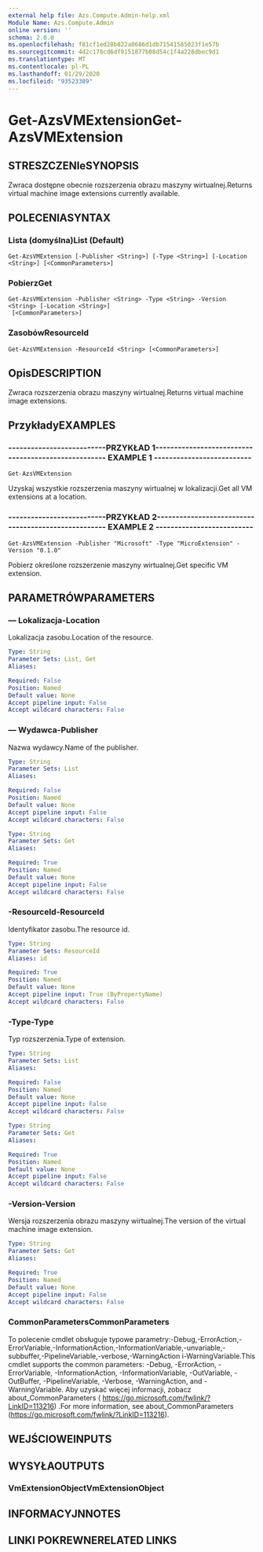 ```yaml
---
external help file: Azs.Compute.Admin-help.xml
Module Name: Azs.Compute.Admin
online version: ''
schema: 2.0.0
ms.openlocfilehash: f81cf1ed28b822a0686d1db71541585023f1e57b
ms.sourcegitcommit: 4d2c178cd6df9151877b08d54c1f4a228dbec9d1
ms.translationtype: MT
ms.contentlocale: pl-PL
ms.lasthandoff: 01/29/2020
ms.locfileid: "93523389"
---
```

# <span data-ttu-id="49e92-101">Get-AzsVMExtension</span><span class="sxs-lookup"><span data-stu-id="49e92-101">Get-AzsVMExtension</span></span>

## <span data-ttu-id="49e92-102">STRESZCZENIe</span><span class="sxs-lookup"><span data-stu-id="49e92-102">SYNOPSIS</span></span>
<span data-ttu-id="49e92-103">Zwraca dostępne obecnie rozszerzenia obrazu maszyny wirtualnej.</span><span class="sxs-lookup"><span data-stu-id="49e92-103">Returns virtual machine image extensions currently available.</span></span>

## <span data-ttu-id="49e92-104">POLECENIA</span><span class="sxs-lookup"><span data-stu-id="49e92-104">SYNTAX</span></span>

### <span data-ttu-id="49e92-105">Lista (domyślna)</span><span class="sxs-lookup"><span data-stu-id="49e92-105">List (Default)</span></span>
```
Get-AzsVMExtension [-Publisher <String>] [-Type <String>] [-Location <String>] [<CommonParameters>]
```

### <span data-ttu-id="49e92-106">Pobierz</span><span class="sxs-lookup"><span data-stu-id="49e92-106">Get</span></span>
```
Get-AzsVMExtension -Publisher <String> -Type <String> -Version <String> [-Location <String>]
 [<CommonParameters>]
```

### <span data-ttu-id="49e92-107">Zasobów</span><span class="sxs-lookup"><span data-stu-id="49e92-107">ResourceId</span></span>
```
Get-AzsVMExtension -ResourceId <String> [<CommonParameters>]
```

## <span data-ttu-id="49e92-108">Opis</span><span class="sxs-lookup"><span data-stu-id="49e92-108">DESCRIPTION</span></span>
<span data-ttu-id="49e92-109">Zwraca rozszerzenia obrazu maszyny wirtualnej.</span><span class="sxs-lookup"><span data-stu-id="49e92-109">Returns virtual machine image extensions.</span></span>

## <span data-ttu-id="49e92-110">Przykłady</span><span class="sxs-lookup"><span data-stu-id="49e92-110">EXAMPLES</span></span>

### <span data-ttu-id="49e92-111">--------------------------PRZYKŁAD 1--------------------------</span><span class="sxs-lookup"><span data-stu-id="49e92-111">-------------------------- EXAMPLE 1 --------------------------</span></span>
```
Get-AzsVMExtension
```

<span data-ttu-id="49e92-112">Uzyskaj wszystkie rozszerzenia maszyny wirtualnej w lokalizacji.</span><span class="sxs-lookup"><span data-stu-id="49e92-112">Get all VM extensions at a location.</span></span>

### <span data-ttu-id="49e92-113">--------------------------PRZYKŁAD 2--------------------------</span><span class="sxs-lookup"><span data-stu-id="49e92-113">-------------------------- EXAMPLE 2 --------------------------</span></span>
```
Get-AzsVMExtension -Publisher "Microsoft" -Type "MicroExtension" -Version "0.1.0"
```

<span data-ttu-id="49e92-114">Pobierz określone rozszerzenie maszyny wirtualnej.</span><span class="sxs-lookup"><span data-stu-id="49e92-114">Get specific VM extension.</span></span>

## <span data-ttu-id="49e92-115">PARAMETRÓW</span><span class="sxs-lookup"><span data-stu-id="49e92-115">PARAMETERS</span></span>

### <span data-ttu-id="49e92-116">— Lokalizacja</span><span class="sxs-lookup"><span data-stu-id="49e92-116">-Location</span></span>
<span data-ttu-id="49e92-117">Lokalizacja zasobu.</span><span class="sxs-lookup"><span data-stu-id="49e92-117">Location of the resource.</span></span>

```yaml
Type: String
Parameter Sets: List, Get
Aliases: 

Required: False
Position: Named
Default value: None
Accept pipeline input: False
Accept wildcard characters: False
```

### <span data-ttu-id="49e92-118">— Wydawca</span><span class="sxs-lookup"><span data-stu-id="49e92-118">-Publisher</span></span>
<span data-ttu-id="49e92-119">Nazwa wydawcy.</span><span class="sxs-lookup"><span data-stu-id="49e92-119">Name of the publisher.</span></span>

```yaml
Type: String
Parameter Sets: List
Aliases: 

Required: False
Position: Named
Default value: None
Accept pipeline input: False
Accept wildcard characters: False
```

```yaml
Type: String
Parameter Sets: Get
Aliases: 

Required: True
Position: Named
Default value: None
Accept pipeline input: False
Accept wildcard characters: False
```

### <span data-ttu-id="49e92-120">-ResourceId</span><span class="sxs-lookup"><span data-stu-id="49e92-120">-ResourceId</span></span>
<span data-ttu-id="49e92-121">Identyfikator zasobu.</span><span class="sxs-lookup"><span data-stu-id="49e92-121">The resource id.</span></span>

```yaml
Type: String
Parameter Sets: ResourceId
Aliases: id

Required: True
Position: Named
Default value: None
Accept pipeline input: True (ByPropertyName)
Accept wildcard characters: False
```

### <span data-ttu-id="49e92-122">-Type</span><span class="sxs-lookup"><span data-stu-id="49e92-122">-Type</span></span>
<span data-ttu-id="49e92-123">Typ rozszerzenia.</span><span class="sxs-lookup"><span data-stu-id="49e92-123">Type of extension.</span></span>

```yaml
Type: String
Parameter Sets: List
Aliases: 

Required: False
Position: Named
Default value: None
Accept pipeline input: False
Accept wildcard characters: False
```

```yaml
Type: String
Parameter Sets: Get
Aliases: 

Required: True
Position: Named
Default value: None
Accept pipeline input: False
Accept wildcard characters: False
```

### <span data-ttu-id="49e92-124">-Version</span><span class="sxs-lookup"><span data-stu-id="49e92-124">-Version</span></span>
<span data-ttu-id="49e92-125">Wersja rozszerzenia obrazu maszyny wirtualnej.</span><span class="sxs-lookup"><span data-stu-id="49e92-125">The version of the virtual machine image extension.</span></span>

```yaml
Type: String
Parameter Sets: Get
Aliases: 

Required: True
Position: Named
Default value: None
Accept pipeline input: False
Accept wildcard characters: False
```

### <span data-ttu-id="49e92-126">CommonParameters</span><span class="sxs-lookup"><span data-stu-id="49e92-126">CommonParameters</span></span>
<span data-ttu-id="49e92-127">To polecenie cmdlet obsługuje typowe parametry:-Debug,-ErrorAction,-ErrorVariable,-InformationAction,-InformationVariable,-unvariable,-subbuffer,-PipelineVariable,-verbose,-WarningAction i-WarningVariable.</span><span class="sxs-lookup"><span data-stu-id="49e92-127">This cmdlet supports the common parameters: -Debug, -ErrorAction, -ErrorVariable, -InformationAction, -InformationVariable, -OutVariable, -OutBuffer, -PipelineVariable, -Verbose, -WarningAction, and -WarningVariable.</span></span> <span data-ttu-id="49e92-128">Aby uzyskać więcej informacji, zobacz about_CommonParameters ( https://go.microsoft.com/fwlink/?LinkID=113216) .</span><span class="sxs-lookup"><span data-stu-id="49e92-128">For more information, see about_CommonParameters (https://go.microsoft.com/fwlink/?LinkID=113216).</span></span>

## <span data-ttu-id="49e92-129">WEJŚCIOWE</span><span class="sxs-lookup"><span data-stu-id="49e92-129">INPUTS</span></span>

## <span data-ttu-id="49e92-130">WYSYŁA</span><span class="sxs-lookup"><span data-stu-id="49e92-130">OUTPUTS</span></span>

### <span data-ttu-id="49e92-131">VmExtensionObject</span><span class="sxs-lookup"><span data-stu-id="49e92-131">VmExtensionObject</span></span>

## <span data-ttu-id="49e92-132">INFORMACYJN</span><span class="sxs-lookup"><span data-stu-id="49e92-132">NOTES</span></span>

## <span data-ttu-id="49e92-133">LINKI POKREWNE</span><span class="sxs-lookup"><span data-stu-id="49e92-133">RELATED LINKS</span></span>

